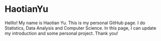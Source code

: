# HaotianYu
Helllo! My name is Haotian Yu. This is my personal GitHub page.
I do Statistics, Data Analysis and Computer Science.
In this page, I can update my introduction and some personal project.
Thank you!
